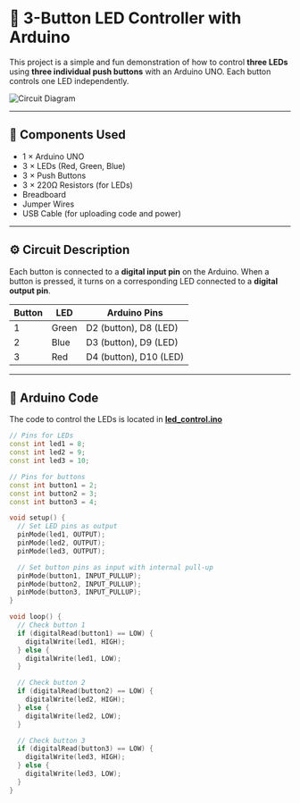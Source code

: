 
# 🔌 3-Button LED Controller with Arduino

This project is a simple and fun demonstration of how to control **three LEDs** using **three individual push buttons** with an Arduino UNO. Each button controls one LED independently.

![Circuit Diagram](./Screenshot%202025-07-24%20110948.png)

---

## 🧰 Components Used

- 1 × Arduino UNO
- 3 × LEDs (Red, Green, Blue)
- 3 × Push Buttons
- 3 × 220Ω Resistors (for LEDs)
- Breadboard
- Jumper Wires
- USB Cable (for uploading code and power)

---

## ⚙️ Circuit Description

Each button is connected to a **digital input pin** on the Arduino. When a button is pressed, it turns on a corresponding LED connected to a **digital output pin**.

| Button | LED  | Arduino Pins  |
|--------|------|----------------|
| 1      | Green | D2 (button), D8 (LED) |
| 2      | Blue  | D3 (button), D9 (LED) |
| 3      | Red   | D4 (button), D10 (LED) |

---

## 📜 Arduino Code

The code to control the LEDs is located in [**led_control.ino**](./led_control.ino)

```cpp
// Pins for LEDs
const int led1 = 8;
const int led2 = 9;
const int led3 = 10;

// Pins for buttons
const int button1 = 2;
const int button2 = 3;
const int button3 = 4;

void setup() {
  // Set LED pins as output
  pinMode(led1, OUTPUT);
  pinMode(led2, OUTPUT);
  pinMode(led3, OUTPUT);

  // Set button pins as input with internal pull-up
  pinMode(button1, INPUT_PULLUP);
  pinMode(button2, INPUT_PULLUP);
  pinMode(button3, INPUT_PULLUP);
}

void loop() {
  // Check button 1
  if (digitalRead(button1) == LOW) {
    digitalWrite(led1, HIGH);
  } else {
    digitalWrite(led1, LOW);
  }

  // Check button 2
  if (digitalRead(button2) == LOW) {
    digitalWrite(led2, HIGH);
  } else {
    digitalWrite(led2, LOW);
  }

  // Check button 3
  if (digitalRead(button3) == LOW) {
    digitalWrite(led3, HIGH);
  } else {
    digitalWrite(led3, LOW);
  }
}
